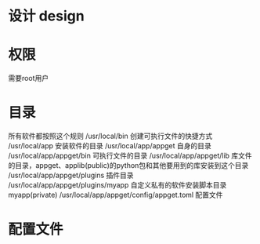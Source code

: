 # 设计 design

# 权限
需要root用户

# 目录
所有软件都按照这个规则
/usr/local/bin 创建可执行文件的快捷方式
/usr/local/app 安装软件的目录
/usr/local/app/appget 自身的目录
/usr/local/app/appget/bin 可执行文件的目录
/usr/local/app/appget/lib 库文件的目录，appget、applib(public)的python包和其他要用到的库安装到这个目录
/usr/local/app/appget/plugins 插件目录
/usr/local/app/appget/plugins/myapp 自定义私有的软件安装脚本目录myapp(private)
/usr/local/app/appget/config/appget.toml 配置文件

# 配置文件
```toml

```
